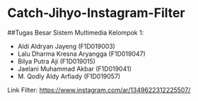 # Catch-Jihyo-Instagram-Filter
##Tugas Besar Sistem Multimedia 
Kelompok 1:
- Aldi Aldryan Jayeng (F1D019003)
- Lalu Dharma Kresna Aryangga (F1D019047)
- Bilya Putra Aji (F1D019015)
- Jaelani Muhammad Akbar (F1D019041)
- M. Qodly Aldy Arfiady (F1D019057)

Link Filter: https://www.instagram.com/ar/1349622312225507/

